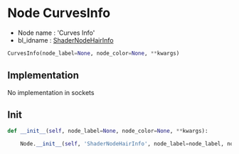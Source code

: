 # Node CurvesInfo

- Node name : 'Curves Info'
- bl_idname : [ShaderNodeHairInfo](https://docs.blender.org/api/current/bpy.types.ShaderNodeHairInfo.html)


``` python
CurvesInfo(node_label=None, node_color=None, **kwargs)
```
## Implementation

No implementation in sockets

## Init

``` python
def __init__(self, node_label=None, node_color=None, **kwargs):

    Node.__init__(self, 'ShaderNodeHairInfo', node_label=node_label, node_color=node_color, **kwargs)
```
